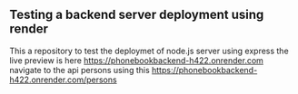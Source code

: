 ## Testing a backend server deployment using render 
 
 This a repository to test the deploymet of node.js server using express the live preview is here https://phonebookbackend-h422.onrender.com
 navigate to the api persons using this https://phonebookbackend-h422.onrender.com/persons
